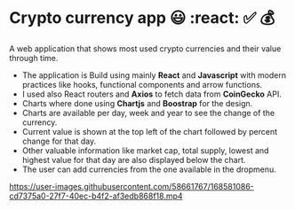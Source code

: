 # Crypto currency app :smiley: :react: :white_check_mark: :moneybag:
A web application that shows most used crypto currencies and their value through time.

* The application is Build using mainly **React** and **Javascript** with modern practices like hooks, functional components and arrow functions.
* I used also React routers and **Axios** to fetch data from **CoinGecko** API.
* Charts where done using **Chartjs** and **Boostrap** for the design.
* Charts are available per day, week and year to see the change of the currency.
* Current value is shown at the top left of the chart followed by percent change for that day.
* Other valuable information like market cap, total supply, lowest and highest value for that day are also displayed below the chart.
* The user can add currencies from the one available in the dropmenu.





https://user-images.githubusercontent.com/58661767/168581086-cd7375a0-27f7-40ec-b4f2-af3edb868f18.mp4

